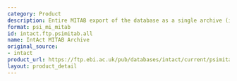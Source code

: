 ```yaml
---
category: Product
description: Entire MITAB export of the database as a single archive (intact.zip)
format: psi_mi_mitab
id: intact.ftp.psimitab.all
name: IntAct MITAB Archive
original_source:
- intact
product_url: https://ftp.ebi.ac.uk/pub/databases/intact/current/psimitab/intact.zip
layout: product_detail
---
```

